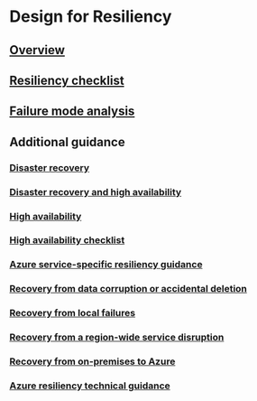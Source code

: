 # Design for Resiliency
## [Overview](./index.md)
## [Resiliency checklist](../checklist/resiliency.md?toc=/azure/architecture/resiliency/toc.json)
## [Failure mode analysis](./failure-mode-analysis.md)

## Additional guidance
### [Disaster recovery](./disaster-recovery-azure-applications.md)
### [Disaster recovery and high availability](./disaster-recovery-high-availability-azure-applications.md)
### [High availability](./high-availability-azure-applications.md)
### [High availability checklist](./high-availability-checklist.md)
### [Azure service-specific resiliency guidance](./service-guidance-index.md)
### [Recovery from data corruption or accidental deletion](./technical-guidance-recovery-data-corruption.md)
### [Recovery from local failures](./technical-guidance-recovery-local-failures.md)
### [Recovery from a region-wide service disruption](./technical-guidance-recovery-loss-azure-region.md)
### [Recovery from on-premises to Azure](./technical-guidance-recovery-on-premises-azure.md)
### [Azure resiliency technical guidance](./technical-guidance.md)